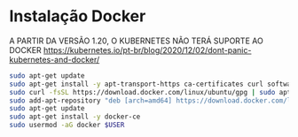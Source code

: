
# Instalação Docker


A PARTIR DA VERSÃO 1.20, O KUBERNETES NÃO TERÁ SUPORTE AO DOCKER
https://kubernetes.io/pt-br/blog/2020/12/02/dont-panic-kubernetes-and-docker/


```bash
sudo apt-get update
sudo apt-get install -y apt-transport-https ca-certificates curl software-properties-common
sudo curl -fsSL https://download.docker.com/linux/ubuntu/gpg | sudo apt-key add -
sudo add-apt-repository "deb [arch=amd64] https://download.docker.com/linux/ubuntu focal stable"
sudo apt-get update
sudo apt-get install -y docker-ce
sudo usermod -aG docker $USER
```
